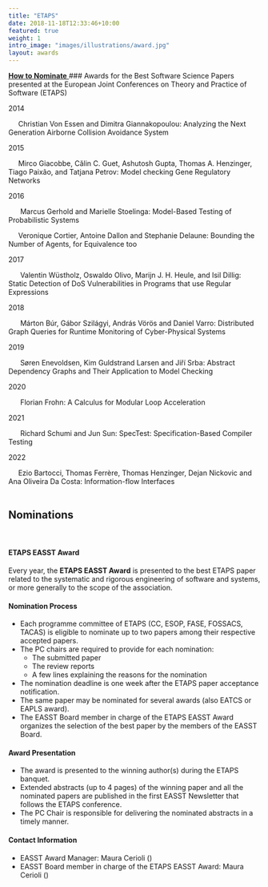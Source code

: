 ```yaml
---
title: "ETAPS"
date: 2018-11-18T12:33:46+10:00
featured: true
weight: 1
intro_image: "images/illustrations/award.jpg"
layout: awards
---
```

<a href="#bottom" >
    <b>How to Nominate</b>
  </a>
### Awards for the Best Software Science Papers presented at the European Joint Conferences on Theory and Practice of Software (ETAPS)




2014

 &nbsp;&nbsp;&nbsp;&nbsp;&nbsp;Christian Von Essen and Dimitra Giannakopoulou: Analyzing the Next Generation Airborne Collision Avoidance  System

2015

&nbsp;&nbsp;&nbsp;&nbsp;&nbsp;Mirco Giacobbe, Călin C. Guet, Ashutosh Gupta, Thomas A. Henzinger, Tiago Paixão, and Tatjana Petrov: Model   checking Gene Regulatory Networks

2016

 &nbsp;&nbsp;&nbsp;&nbsp;&nbsp; Marcus Gerhold and Marielle Stoelinga: Model-Based Testing of Probabilistic Systems

  &nbsp;&nbsp;&nbsp;&nbsp;&nbsp;Veronique Cortier, Antoine Dallon and Stephanie Delaune: Bounding the Number of Agents, for Equivalence too

2017

 &nbsp;&nbsp;&nbsp;&nbsp;&nbsp; Valentin Wüstholz, Oswaldo Olivo, Marijn J. H. Heule, and Isil Dillig: Static Detection of DoS    Vulnerabilities in Programs that use Regular Expressions

2018

 &nbsp;&nbsp;&nbsp;&nbsp;&nbsp; Márton Búr, Gábor Szilágyi, András Vörös and Daniel Varro: Distributed Graph Queries for Runtime Monitoring of Cyber-Physical Systems

2019

 &nbsp;&nbsp;&nbsp;&nbsp;&nbsp; Søren Enevoldsen, Kim Guldstrand Larsen and Jiří Srba: Abstract Dependency Graphs and Their Application to Model Checking

2020

 &nbsp;&nbsp;&nbsp;&nbsp;&nbsp; Florian Frohn: A Calculus for Modular Loop Acceleration

2021

 &nbsp;&nbsp;&nbsp;&nbsp;&nbsp; Richard Schumi and Jun Sun: SpecTest: Specification-Based Compiler Testing

2022

  &nbsp;&nbsp;&nbsp;&nbsp;&nbsp;Ezio Bartocci, Thomas Ferrère, Thomas Henzinger, Dejan Nickovic and Ana     Oliveira Da Costa: Information-flow Interfaces
<br>
<br>


<div id="bottom"></div>

## Nominations
<br>


#### ETAPS EASST Award

Every year, the **ETAPS EASST Award** is presented to the best ETAPS paper related to the systematic and rigorous engineering of software and systems, or more generally to the scope of the association.

#### Nomination Process

- Each programme committee of ETAPS (CC, ESOP, FASE, FOSSACS, TACAS) is eligible to nominate up to two papers among their respective accepted papers.
- The PC chairs are required to provide for each nomination:
  - The submitted paper
  - The review reports
  - A few lines explaining the reasons for the nomination
- The nomination deadline is one week after the ETAPS paper acceptance notification.
- The same paper may be nominated for several awards (also EATCS or EAPLS award).
- The EASST Board member in charge of the ETAPS EASST Award organizes the selection of the best paper by the members of the EASST Board.

#### Award Presentation

- The award is presented to the winning author(s) during the ETAPS banquet.
- Extended abstracts (up to 4 pages) of the winning paper and all the nominated papers are published in the first EASST Newsletter that follows the ETAPS conference.
- The PC Chair is responsible for delivering the nominated abstracts in a timely manner.

#### Contact Information

- EASST Award Manager: Maura Cerioli ()
- EASST Board member in charge of the ETAPS EASST Award: Maura Cerioli ()
